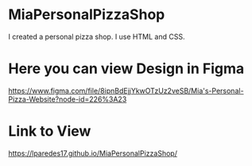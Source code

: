 # MiaPersonalPizzaShop
I created a personal pizza shop. I use HTML and CSS.

# Here you can view Design in Figma
https://www.figma.com/file/8ipnBdEjjYkwOTzUz2veSB/Mia's-Personal-Pizza-Website?node-id=226%3A23

# Link to View
https://lparedes17.github.io/MiaPersonalPizzaShop/
